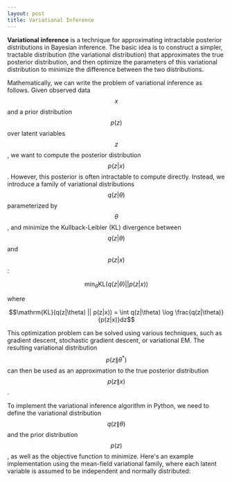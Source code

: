 ```yaml
---
layout: post
title: Variational Inference
---
```



**Variational inference** is a technique for approximating intractable posterior distributions in Bayesian inference. The basic idea is to construct a simpler, tractable distribution (the variational distribution) that approximates the true posterior distribution, and then optimize the parameters of this variational distribution to minimize the difference between the two distributions.


Mathematically, we can write the problem of variational inference as follows. Given observed data $$x$$ and a prior distribution $$p(z)$$ over latent variables $$z$$, we want to compute the posterior
distribution $$p(z|x)$$. However, this posterior is often intractable to compute directly. Instead, we introduce a family of variational distributions $$q(z|\theta)$$ parameterized by $$\theta$$, and minimize the Kullback-Leibler (KL) divergence between $$q(z|\theta)$$ and $$p(z|x)$$:


$$\min_{\theta} \mathrm{KL}(q(z|\theta) || p(z|x))$$

where 

$$\mathrm{KL}(q(z|\theta) || p(z|x)) = \int q(z|\theta) \log \frac{q(z|\theta)}{p(z|x)}dz$$


This optimization problem can be solved using various techniques, such as gradient descent, stochastic gradient descent, or variational EM. The resulting variational distribution $$p(z\|\theta^*)$$ can then 
be used as an approximation to the true posterior distribution $$p(z\|x)$$.

To implement the variational inference algorithm in Python, we need to define the variational distribution $$q(z\|\theta)$$ and the prior distribution $$p(z)$$, as well as the objective function to minimize.
Here's an example implementation using the mean-field variational family, where each latent variable is assumed to be independent and normally distributed: